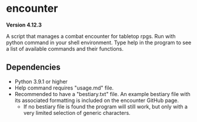 # encounter

**Version 4.12.3**

A script that manages a combat encounter for tabletop rpgs.
Run with python command in your shell environment.
Type help in the program to see a list of available commands and their functions.

## Dependencies
* Python 3.9.1 or higher
* Help command requires "usage.md" file.
* Recommended to have a "bestiary.txt" file. An example bestiary file with its associated formatting is included on the encounter GitHub page.
  * If no bestiary file is found the program will still work, but only with a very limited selection of generic characters.
